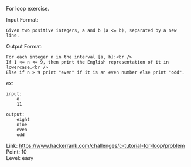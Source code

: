 For loop exercise.<br />

Input Format:

	Given two positive integers, a and b (a <= b), separated by a new line.

Output Format:

	For each integer n in the interval [a, b]:<br />
	If 1 <= n <= 9, then print the English representation of it in lowercase.<br />
	Else if n > 9 print "even" if it is an even number else print "odd".

ex:

	input:
		8
		11

	output:
		eight
		nine
		even
		odd

Link: https://www.hackerrank.com/challenges/c-tutorial-for-loop/problem<br />
Point: 10<br />
Level: easy